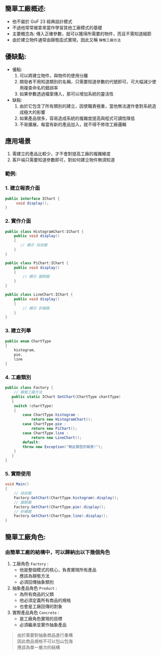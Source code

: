 ## 簡單工廠概述:

- 他不屬於 GoF 23 經典設計模式
- 不過他常常被拿來當作學習其他工廠模式的基礎
- 主要概念為: 傳入正確參數，就可以獲得所需要的物件，而且不需知道細節
- 由於建立物件通常由靜態函式實現，因此又稱 `靜態工廠方法`

## 優缺點:

- 優點:
  1. 可以將建立物件，與物件的使用分離
  2. 開發者不用知道類別的名稱，只需要知道參數的代號即可，可大幅減少使用複查命名的錯誤率
  3. 如果參數透過檔案傳入，那可以增加系統的靈活性
- 缺點:
  1. 由於它包含了所有類別的建立，因使職責極重，當他無法運作會對系統造成極大的影響
  2. 如果產品很多，容易造成系統的複雜度提高與程式可讀性降低
  3. 不易擴展，每當有新的產品加入，就不得不修改工廠邏輯

## 應用場景

1. 需建立的產品比較少，才不會對提高工廠的複雜維度
2. 客戶端只需要知道參數即可，對如何建立物件無須知道

### 範例:

### 1. 建立報表介面

```csharp
public interface IChart {
     void display();
}
```

### 2. 實作介面

```csharp
public class HistogramChart:IChart {
    public void display()
    {
       // 顯示 柱狀圖
    }
}

public class PiChart:IChart {
    public void display()
    {
        // 顯示 圓餅圖
    }
}

public class LineChart:IChart {
    public void display()
    {
        // 顯示 折線圖
    }
}
```

### 3. 建立列舉

```csharp
public enum ChartType
{
    histogram,
    pie,
    line
}
```

### 4. 工廠類別

```csharp
public class Factory {
    // 靜態工廠方法
   public static IChart GetChart(ChartType chartType)
   {
    switch (chartType)
    {
        case ChartType.histogram :
            return new HistogramChart();
        case ChartType.pie :
            return new PiChart();
        case ChartType.line :
            return new LineChart();
        default:
        throw new Exception("無此類型的報表!");
    }
   }
}
```

### 5. 實際使用

```csharp
void Main()
{
    // 柱狀圖
    Factory.GetChart(ChartType.histogram).display();
    // 圓餅圖
    Factory.GetChart(ChartType.pie).display();
    // 折線圖
    Factory.GetChart(ChartType.line).display();
}
```

## 簡單工廠角色:

### 由簡單工廠的結構中，可以歸納出以下幾個角色

1. 工廠角色 `Factory` :
   - 他是整個模式的核心，負責實現所有產品
   - 應該為靜態方法
   - 必須回傳抽象類別
2. 抽象產品角色 `Product` :
   - 為所有商品的父類
   - 他必須定義所有商品的規格
   - 也會是工廠回傳的對象
3. 實際產品角色 `Concrete` :
   - 是工廠角色實現的目標
   - 必須繼承並實作抽象產品

> 由於需要對抽象商品進行重構\
> 因此商品規格不可以包山包海\
> 應該為單一層次的結構
